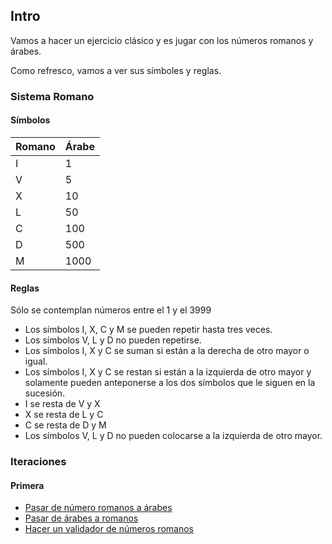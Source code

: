 ## Intro

Vamos a hacer un ejercicio clásico y es jugar con los números romanos y árabes.

Como refresco, vamos a ver sus símboles y reglas.

### Sistema Romano
#### Símbolos

 Romano | Árabe 
--------|-------
 I | 1 
 V | 5 
 X | 10 
 L | 50 
 C | 100 
 D | 500 
 M | 1000 

#### Reglas

Sólo se contemplan números entre el 1 y el 3999

* Los símbolos I, X, C y M se pueden repetir hasta tres veces.
* Los símbolos V, L y D no pueden repetirse.
* Los símbolos I, X y C se suman si están a la derecha de otro mayor o igual.
* Los símbolos I, X y C se restan si están a la izquierda de otro mayor y solamente pueden anteponerse a los dos símbolos que le siguen en la sucesión.
* I se resta de V y X
* X se resta de L y C
* C se resta de D y M
* Los símbolos V, L y D no pueden colocarse a la izquierda de otro mayor.

### Iteraciones

#### Primera

* [Pasar de número romanos a árabes](01_roman_to_arabic/test_roman_to_arabic.py)
* [Pasar de árabes a romanos](02_arabic_to_roman/test_arabic_to_roman.py)
* [Hacer un validador de números romanos](03_roman_validator/test_roman_validator.py)
